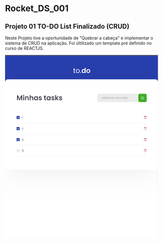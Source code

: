 # Rocket_DS_001
## Projeto 01 TO-DO List Finalizado (CRUD)
Neste Projeto tive a oportunidade de "Quebrar a cabeça" e implementar o sistema de CRUD na aplicação.
Foi últilizado um template pré definido no curso de REACTJS.

![TO-DO-List](https://raw.githubusercontent.com/GabrielBorges-dev/Rocket_DS_001/main/Imagem_proj/Imagem_final_DS_0001.png)
